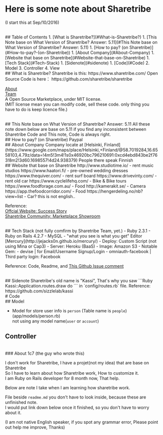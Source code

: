 # Here is some note about Sharetribe 
(I start this at Sep/10/2016)  

<br/>
## Table of Contents
  1. [What is Sharetribe?](#What-is-Sharetribe?)
  1. [This Note base on What Version of Sharetribe? Answer: 5.11](#This Note base on What Version of Sharetribe? Answer: 5.11)
  1. [How to pay? (on Sharetribe)](#How-to-pay?-(on-Sharetribe))
  1. [About Company](#About-Company)
  1. [Website that base on Sharetribe](#Website-that-base-on-Sharetribe)
  1. [Tech Stack](#Tech-Stack)
  1. [Sidenote](#sidenote)
  1. [Code](#Code)
      2. Model
      3. Controller
      4. View

<br/>
## What is Sharetribe?
Sharetribe is this: https://www.sharetribe.com/   
Open Source Code is here： https://github.com/sharetribe/sharetribe   

[About](https://www.sharetribe.com/about.html)  
[Team](https://www.sharetribe.com/team.html)  
A Open Source Marketplace, under MIT license.   
(MIT license mean you can modify code, sell these code. only thing you have to do is keep licence file.)   


<br/>
## This Note base on What Version of Sharetribe? Answer: 5.11
All these note down below are base on 5.11  
if you find any inconsistent between Sharetribe Code and This note, Code is always right.


<br/>
## How to pay? (on Sharetribe)
Paypal    


<br/>
## About Company
Company locate at [Helsinki, Finland](https://www.google.com/maps/place/Helsinki,+Finland/@58.7019284,16.6558103,4.79z/data=!4m5!3m4!1s0x46920bc796210691:0xcd4ebd843be2f763!8m2!3d60.1698557!4d24.938379)   
People there speak Finnish 


<br/>
## Website that base on Sharetribe    
http://www.studiotime.io/  - rent music studios    
https://www.haatori.fi/ - pre-owned wedding dresses    
https://www.thequiver.com/ - rent surf board     
https://www.drivevinty.com/ - rent old car     
https://www.cyclelifehq.com/ - Bike & Bike tours    
https://www.foodforage.com.au/ - Food     
http://kamerakit.se/ - Camera     
https://app.thefoodcorridor.com/ - Food     
https://hengerdeling.no/nb?view=list - Car? this is not english..      

Reference:     
[Offcial Website: Success Story](https://www.sharetribe.com/stories.html)    
[Sharetribe Community: Marketplace Showroom](https://www.sharetribe.com/community/t/marketplace-showroom-are-you-hosting-an-open-source-sharetribe-marketplace-advertise-it-here/51/1)

<br/>
## Tech Stack (not fully comfirm by Sharetribe Team, yet.)
- Ruby 2.3.1  
- Ruby on Rails 4.2.7  
- MySQL  
- "what you see is what you get" Editor [Mercury](http://jejacks0n.github.io/mercury/)  
- Deploy: Custom Script (not using Mina or Cap3)  
- Server: Heroku (BaaS)  
- Image: Amazon S3  
- Notable Gem: 
    -  devise | for Email/Username Signup/Login
    -  omniauth-facebook | Third party login: Facebook

Reference: Code, Readme, and [This Github Issue comment](https://github.com/sharetribe/sharetribe/issues/2525#issuecomment-246609666)


<br/>
## Sidenote
Sharetribe's old name is "Kassi",  
That's why you saw 
```Ruby 
Kassi::Application.routes.draw do
``` 
in `config/routes.rb` file.    
Reference: https://github.com/sizzlelab/kassi     


<br/>
# Code  

<br/>
## Model  

- Model for store user info is `person` (Table name is `people`) (app/models/person.rb)  
  not using any model name(`user` or `account`)


## Controller



<br/>
### About 1c7 (the guy who wrote this)   

I don't work for Sharetribe, I have a projet(not my idea) that are base on Sharetribe     
So I have to learn about how Sharetribe work, How to customize it.      
I am Ruby on Rails developer for 8 month now, That help.  

Below are note I take when I am learning how sharetribe work.

File beside `readme.md` you don't have to look inside, because these are unfinished note.  
I would put link down below once it finished, so you don't have to worry about it.  

(I am not native English speaker, if you spot any grammar error, Please point out help me improve, Thanks)




